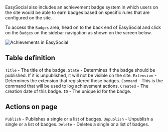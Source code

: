 EasySocial also includes an achievement badge system in which users on the site would be able to earn badges based on specific rules that are configured on the site.

To access the `Badges` area, head on to the back end of EasySocial and click on the `Badges` on the sidebar navigation as shown on the screen below.

![Achievements in EasySocial](/images/administrators/07_achievements/badges_1.png)

## Table definition
`Title` - The title of the badge.
`State` - Determines if the badge should be published. If it is unpublished, it will not be visible on the site.
`Extension` - Determines the extension that registered these badges.
`Command` - This is the command that will be used to log achievement actions.
`Created` - The creation date of this badge.
`ID` - The unique id for the badge.

## Actions on page
`Publish` - Publishes a single or a list of badges.
`Unpublish` - Unpublish a single or a list of badges.
`Delete` - Deletes a single or a list of badges.